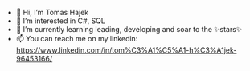 - 👋 Hi, I’m Tomas Hajek
- 👀 I’m interested in C#, SQL
- 🌱 I’m currently learning leading, developing and soar to the ✨stars✨
- 📫 You can reach me on my linkedin: https://www.linkedin.com/in/tom%C3%A1%C5%A1-h%C3%A1jek-96453166/

<!---
xhajekt/xhajekt is a ✨ special ✨ repository because its `README.md` (this file) appears on your GitHub profile.
You can click the Preview link to take a look at your changes.
--->
